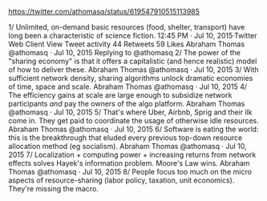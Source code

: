 https://twitter.com/athomasq/status/619547910515113985

1/ Unlimited, on-demand basic resources (food, shelter, transport) have long been a characteristic of science fiction.
12:45 PM · Jul 10, 2015·Twitter Web Client
View Tweet activity
44
 Retweets
59
 Likes
Abraham Thomas
@athomasq
·
Jul 10, 2015
Replying to 
@athomasq
2/ The power of the "sharing economy" is that it offers a capitalistic (and hence realistic) model of how to deliver these.
Abraham Thomas
@athomasq
·
Jul 10, 2015
3/ With sufficient network density, sharing algorithms unlock dramatic economies of time, space and scale.
Abraham Thomas
@athomasq
·
Jul 10, 2015
4/ The efficiency gains at scale are large enough to subsidize network participants *and* pay the owners of the algo platform.
Abraham Thomas
@athomasq
·
Jul 10, 2015
5/ That's where Uber, Airbnb, Sprig and their ilk come in. They get paid to coordinate the usage of otherwise idle resources.
Abraham Thomas
@athomasq
·
Jul 10, 2015
6/ Software is eating the world: this is the breakthrough that eluded every previous top-down resource allocation method (eg socialism).
Abraham Thomas
@athomasq
·
Jul 10, 2015
7/ Localization + computing power + increasing returns from network effects solves Hayek's information problem. Moore's Law wins.
Abraham Thomas
@athomasq
·
Jul 10, 2015
8/ People focus too much on the micro aspects of resource-sharing (labor policy, taxation, unit economics). They're missing the macro.